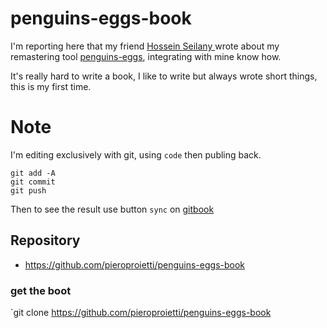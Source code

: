 # penguins-eggs-book

I'm reporting here that my friend [Hossein Seilany
](https://github.com/hosseinseilani) wrote about my remastering tool [penguins-eggs](https://github.com/pieroproietti/penguins-eggs), integrating with mine know how.

It's really hard to write a book, I like to write but always wrote short things, this is my first time.

# Note
I'm editing exclusively with git, using `code` then publing back.

```
git add -A
git commit
git push
```

Then to see the result use button `sync` on [gitbook](https://app.gitbook.com)

## Repository

* https://github.com/pieroproietti/penguins-eggs-book

### get the boot

`git clone https://github.com/pieroproietti/penguins-eggs-book

 


